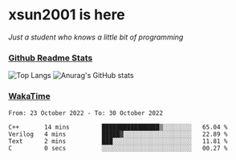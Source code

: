 # xsun2001 is here

*Just a student who knows a little bit of programming*

### [Github Readme Stats](https://github.com/anuraghazra/github-readme-stats)

![Top Langs](https://github-readme-stats.vercel.app/api/top-langs/?username=xsun2001&layout=compact&theme=radical) ![Anurag's GitHub stats](https://github-readme-stats.vercel.app/api?username=xsun2001&show_icons=true&theme=radical)

### [WakaTime](https://wakatime.com)

<!--START_SECTION:waka-->

```text
From: 23 October 2022 - To: 30 October 2022

C++       14 mins         ████████████████▒░░░░░░░░   65.04 %
Verilog   4 mins          █████▓░░░░░░░░░░░░░░░░░░░   22.89 %
Text      2 mins          ███░░░░░░░░░░░░░░░░░░░░░░   11.81 %
C         0 secs          ░░░░░░░░░░░░░░░░░░░░░░░░░   00.27 %
```

<!--END_SECTION:waka-->
